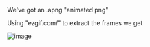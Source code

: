 We've got an .apng "animated png"

Using "ezgif.com/" to extract the frames we get 

![image](https://github.com/NassimMansouri/writeups/assets/123596322/3f2eea15-74d9-4896-a224-0fdf399caafb)

